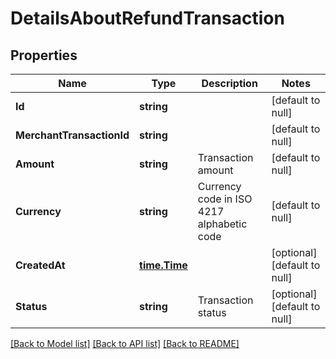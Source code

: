 # DetailsAboutRefundTransaction

## Properties
Name | Type | Description | Notes
------------ | ------------- | ------------- | -------------
**Id** | **string** |  | [default to null]
**MerchantTransactionId** | **string** |  | [default to null]
**Amount** | **string** | Transaction amount  | [default to null]
**Currency** | **string** | Currency code in ISO 4217 alphabetic code | [default to null]
**CreatedAt** | [**time.Time**](time.Time.md) |  | [optional] [default to null]
**Status** | **string** | Transaction status | [optional] [default to null]

[[Back to Model list]](../README.md#documentation-for-models) [[Back to API list]](../README.md#documentation-for-api-endpoints) [[Back to README]](../README.md)

